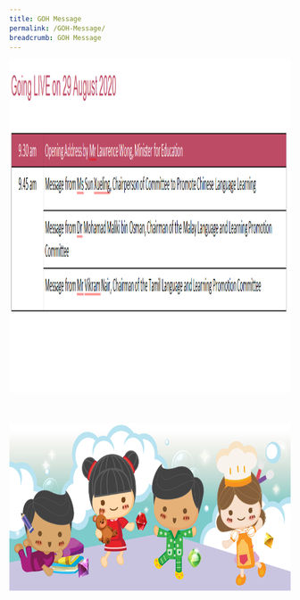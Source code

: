 ```yaml
---
title: GOH Message
permalink: /GOH-Message/
breadcrumb: GOH Message
---
```

<div class="image">
  <img src="images/GOH-timetable.png" class="Image" width="1000" height="600"><br/><br/><br/><br/></div>
<div class="image">
  <img src="images/New_footer.jpg" class="Image" width="1000" height="300"></div>
